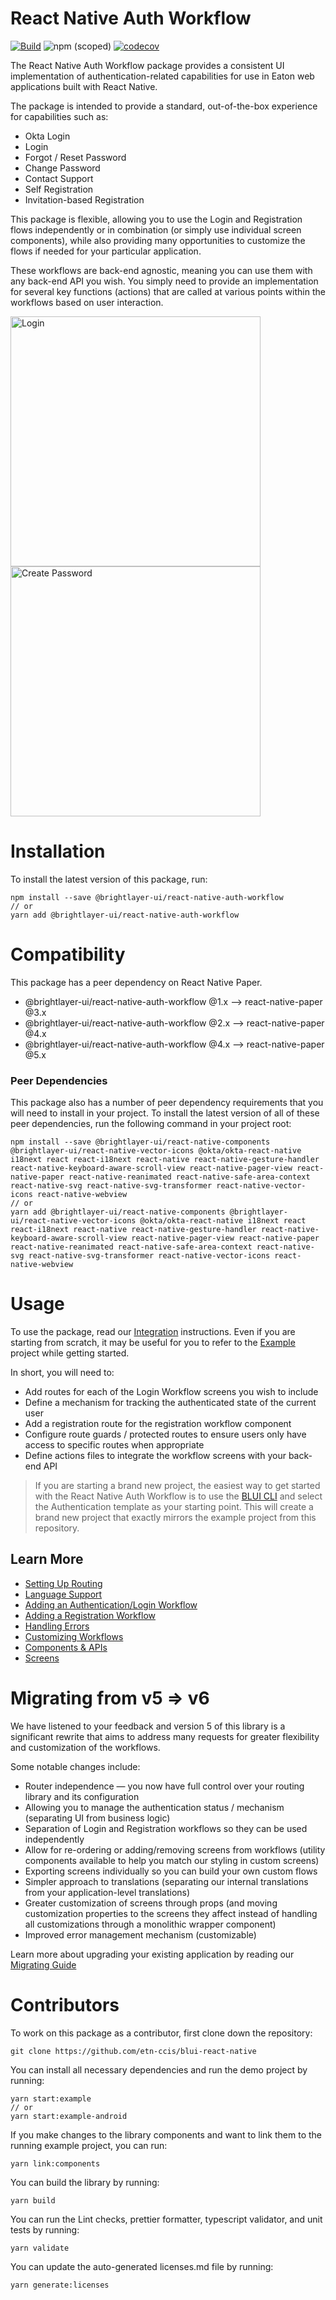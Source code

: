 # React Native Auth Workflow

[![Build](https://github.com/etn-ccis/blui-react-native/blob/dev/.github/workflows/blui-ci.yml/badge.svg?branch=master)](https://github.com/etn-ccis/blui-react-native/blob/dev/.github/workflows/blui-ci.yml) ![npm (scoped)](https://img.shields.io/npm/v/@brightlayer-ui/react-native-auth-workflow) [![codecov](https://codecov.io/gh/etn-ccis/blui-react-native-workflows/branch/master/graph/badge.svg?token=U4OI0D5UVP)](https://codecov.io/gh/etn-ccis/blui-react-native-workflows)

The React Native Auth Workflow package provides a consistent UI implementation of authentication-related capabilities for use in Eaton web applications built with React Native.

The package is intended to provide a standard, out-of-the-box experience for capabilities such as:

-   Okta Login
-   Login
-   Forgot / Reset Password
-   Change Password
-   Contact Support
-   Self Registration
-   Invitation-based Registration

This package is flexible, allowing you to use the Login and Registration flows independently or in combination (or simply use individual screen components), while also providing many opportunities to customize the flows if needed for your particular application.

These workflows are back-end agnostic, meaning you can use them with any back-end API you wish. You simply need to provide an implementation for several key functions (actions) that are called at various points within the workflows based on user interaction.

<img width="400" alt="Login" src="https://github.com/etn-ccis/blui-react-native/tree/packages/auth-workflows/media/screens/okta-login.png?raw=true">
<img width="400" alt="Create Password" src="https://github.com/etn-ccis/blui-react-native/packages/auth-workflows/media/screens/create-password.png?raw=true">

# Installation

To install the latest version of this package, run:

```shell
npm install --save @brightlayer-ui/react-native-auth-workflow
// or
yarn add @brightlayer-ui/react-native-auth-workflow

```

# Compatibility

This package has a peer dependency on React Native Paper.

-   @brightlayer-ui/react-native-auth-workflow @1.x --> react-native-paper @3.x
-   @brightlayer-ui/react-native-auth-workflow @2.x --> react-native-paper @4.x
-   @brightlayer-ui/react-native-auth-workflow @4.x --> react-native-paper @5.x

### Peer Dependencies

This package also has a number of peer dependency requirements that you will need to install in your project. To install the latest version of all of these peer dependencies, run the following command in your project root:

```
npm install --save @brightlayer-ui/react-native-components @brightlayer-ui/react-native-vector-icons @okta/okta-react-native i18next react react-i18next react-native react-native-gesture-handler react-native-keyboard-aware-scroll-view react-native-pager-view react-native-paper react-native-reanimated react-native-safe-area-context react-native-svg react-native-svg-transformer react-native-vector-icons react-native-webview
// or
yarn add @brightlayer-ui/react-native-components @brightlayer-ui/react-native-vector-icons @okta/okta-react-native i18next react react-i18next react-native react-native-gesture-handler react-native-keyboard-aware-scroll-view react-native-pager-view react-native-paper react-native-reanimated react-native-safe-area-context react-native-svg react-native-svg-transformer react-native-vector-icons react-native-webview
```

# Usage

To use the package, read our [Integration](https://github.com/etn-ccis/blui-react-native/tree/master/packages/auth-workflows/docs/integration.md) instructions. Even if you are starting from scratch, it may be useful for you to refer to the [Example](https://github.com/etn-ccis/blui-react-native/examples/showcase) project while getting started.

In short, you will need to:

-   Add routes for each of the Login Workflow screens you wish to include
-   Define a mechanism for tracking the authenticated state of the current user
-   Add a registration route for the registration workflow component
-   Configure route guards / protected routes to ensure users only have access to specific routes when appropriate
-   Define actions files to integrate the workflow screens with your back-end API

> If you are starting a brand new project, the easiest way to get started with the React Native Auth Workflow is to use the [BLUI CLI](https://www.npmjs.com/package/@brightlayer-ui/cli) and select the Authentication template as your starting point. This will create a brand new project that exactly mirrors the example project from this repository.

## Learn More

-   [Setting Up Routing](https://github.com/etn-ccis/blui-react-native/packages/auth-workflows/docs/routing.md)
-   [Language Support](https://github.com/etn-ccis/blui-react-native/packages/auth-workflows/docs/language-support.md)
-   [Adding an Authentication/Login Workflow](https://github.com/etn-ccis/blui-react-native/packages/auth-workflows/docs/authentication-workflow.md)
-   [Adding a Registration Workflow](https://github.com/etn-ccis/blui-react-native/packages/auth-workflows/docs/registration-workflow.md)
-   [Handling Errors](https://github.com/etn-ccis/blui-react-native/packages/auth-workflows/docs/error-management.md)
-   [Customizing Workflows](https://github.com/etn-ccis/blui-react-native/packages/auth-workflows/docs/customization.md)
-   [Components & APIs](https://github.com/etn-ccis/blui-react-native/packages/auth-workflows/docs/components/README.md)
-   [Screens](https://github.com/etn-ccis/blui-react-native/packages/auth-workflows/docs/screens/README.md)

# Migrating from v5 => v6

We have listened to your feedback and version 5 of this library is a significant rewrite that aims to address many requests for greater flexibility and customization of the workflows.

Some notable changes include:

-   Router independence — you now have full control over your routing library and its configuration
-   Allowing you to manage the authentication status / mechanism (separating UI from business logic)
-   Separation of Login and Registration workflows so they can be used independently
-   Allow for re-ordering or adding/removing screens from workflows (utility components available to help you match our styling in custom screens)
-   Exporting screens individually so you can build your own custom flows
-   Simpler approach to translations (separating our internal translations from your application-level translations)
-   Greater customization of screens through props (and moving customization properties to the screens they affect instead of handling all customizations through a monolithic wrapper component)
-   Improved error management mechanism (customizable)

Learn more about upgrading your existing application by reading our [Migrating Guide](https://github.com/etn-ccis/blui-react-native/packages/auth-workflows/docs/migration-guide-5-6.md)

# Contributors

To work on this package as a contributor, first clone down the repository:

```shell
git clone https://github.com/etn-ccis/blui-react-native
```

You can install all necessary dependencies and run the demo project by running:

```shell
yarn start:example
// or
yarn start:example-android
```

If you make changes to the library components and want to link them to the running example project, you can run:

```shell
yarn link:components
```

You can build the library by running:

```shell
yarn build
```

You can run the Lint checks, prettier formatter, typescript validator, and unit tests by running:

```shell
yarn validate
```

You can update the auto-generated licenses.md file by running:

```shell
yarn generate:licenses
```
